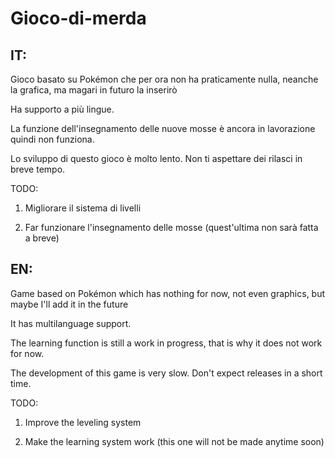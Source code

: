 # Gioco-di-merda

## IT:

Gioco basato su Pokémon che per ora non ha praticamente nulla, neanche la grafica, ma magari in futuro la inserirò

Ha supporto a più lingue. 

La funzione dell'insegnamento delle nuove mosse è ancora in lavorazione quindi non funziona.

Lo sviluppo di questo gioco è molto lento. Non ti aspettare dei rilasci in breve tempo.

TODO:

1) Migliorare il sistema di livelli

2) Far funzionare l'insegnamento delle mosse (quest'ultima non sarà fatta a breve)

## EN:

Game based on Pokémon which has nothing for now, not even graphics, but maybe I'll add it in the future

It has multilanguage support.

The learning function is still a work in progress, that is why it does not work for now.

The development of this game is very slow. Don't expect releases in a short time.

TODO:

1) Improve the leveling system

2) Make the learning system work (this one will not be made anytime soon)
